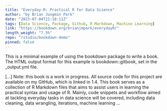 ```yaml
---
title: "Everyday-R: Practical R for Data Science"
author: "by Brian Jungmin Park"
date: "2023-07-04T21:18:11Z"
tags: [Data Science, Package, Github, R Markdown, Machine Learning]
link: "https://bookdown.org/brianjmpark/everydayR/"
length_weight: "7.5%"
repo: "rstudio/bookdown-demo"
pinned: false
---
```


<p>This is a minimal example of using the bookdown package to write a book.
The HTML output format for this example is bookdown::gitbook,
set in the _output.yml file.</p> [...] Note: this book is a work in progress. All source code for this project are available on my GitHub, which is linked in 1.4. This book serves as a collection of R Markdown files that aims to assist users in learning the practical syntax and usage of R. Mainly, code snippets and workflow aimed at tackling everyday tasks in data science will be covered, including data cleaning, data wrangling, iterations, machine learning  ...
